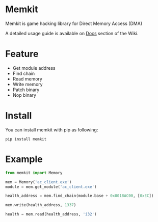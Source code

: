 # Memkit
Memkit is game hacking library for Direct Memory Access (DMA) 

A detailed usage guide is available on [Docs](https://github.com/0x01code/MemKit/wiki) section of the Wiki.

# Feature
- Get module address
- Find chain
- Read memory
- Write memory
- Patch binary
- Nop binary

# Install
You can install memkit with pip as following:
```
pip install memkit
```

# Example
```python
from memkit import Memory

mem = Memory('ac_client.exe')
module = mem.get_module('ac_client.exe')

health_address = mem.find_chain(module.base + 0x0018AC00, [0xEC])

mem.write(health_address, 1337)

health = mem.read(health_address, 'i32')
```
